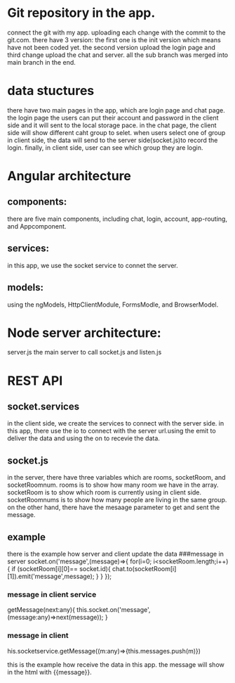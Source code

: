 # Git repository in the app.

connect the git with my app. uploading each change with the commit to the git.com.
there have 3 version: the first one is the init version which means have not been coded yet. 
the second version upload the login page and third change upload the chat and server. 
all the sub branch was merged into main branch in the end.

# data stuctures

there have two main pages in the app, which are login page and chat page.
the login page the users can put their account and password in the client side and it will sent to the local storage pace.
in the chat page, the client side will show different caht group to selet. when users select one of group in client side, the data will send to the server side(socket.js)to record the login. finally, in client side, user can see which group they are login. 

# Angular architecture

## components:

there are five main components, including chat, login, account, app-routing, and Appcomponent.

## services:

in this app, we use the socket service to connet the server.

## models:

using the ngModels, HttpClientModule, FormsModle, and BrowserModel.

# Node server architecture:

server.js the main server to call socket.js and listen.js

# REST API

## socket.services

in the client side, we create the services to connect with the server side. 
in this app, there use the io to connect with the server url.using the emit to deliver the data and using the on to recevie the data. 

## socket.js
in the server, there have three variables which are rooms, socketRoom, and socketRoomnum.
rooms is to show how many room we have in the array.
socketRoom is to show which room is currently using in client side.
socketRoomnums is to show how many people are living in the same group. 
on the other hand, there have the mesaage parameter to get and sent the message.

## example

there is the example how server and client update the data
###message in server
socket.on('message',(message)=>{
                for(i=0; i<socketRoom.length;i++){
                    if (socketRoom[i][0]== socket.id){
                        chat.to(socketRoom[i][1]).emit('message',message);
                    }
                }
            });
            
### message in client service

 getMessage(next:any){
    this.socket.on('message',(message:any)=>next(message));
  }
### message in client

his.socketservice.getMessage((m:any)=>{this.messages.push(m)})

this is the example how receive the data in this app. the message will show in the html with {{message}}. 
